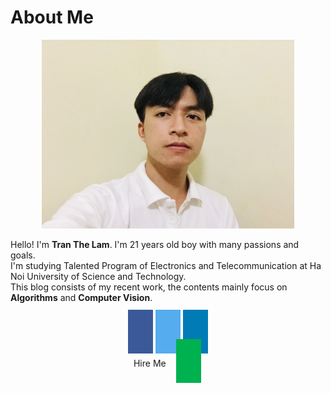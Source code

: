 # About Me

<div style="text-align:center;">
<img src="./images/me.JPG" width="80%" />
</div>
<head>
<meta name="viewport" content="width=device-width, initial-scale=1">
<link rel="stylesheet" href="https://cdnjs.cloudflare.com/ajax/libs/font-awesome/4.7.0/css/font-awesome.min.css">
<style>
.fa1 {
  padding: 0.8em;
  font-size: 1.8em;
  width: 1.5em;
  text-align: center;
  text-decoration: none;
  margin: 5px 2px;
}
.fa1:hover {
  opacity: 0.7;
}
.fa-facebook {
  background: #3B5998;
  color: white !important;
}
.fa-twitter {
  background: #55ACEE;
  color: white !important;
}
.fa-linkedin {
  background: #007bb5;
  color: white !important;
}
.fa-file-pdf-o{
  background: #00B14F;
  color: white !important;
}
</style>
</head>

Hello! I'm **Tran The Lam**. I'm 21 years old boy with many passions and goals. <br/>
I'm studying Talented Program of Electronics and Telecommunication at Ha Noi University of Science and Technology. <br/>
This blog consists of my recent work, the contents mainly focus on **Algorithms** and **Computer Vision**.

<br/>
<div style="text-align:center;">
<a href="https://www.facebook.com/lam.tt173223/" target="_blank" class="fa fa1 fa-facebook"></a>
<a href="https://twitter.com/TrnLm29507341" target="_blank" class="fa fa1 fa-twitter"></a>
<a href="https://www.linkedin.com/in/tr%E1%BA%A7n-l%C3%A2m-21b57b1a2/" target="_blank" class="fa fa1 fa-linkedin"></a>
</div>

<br/>
<div style="text-align:center;">
<span style="margin-right: 1em;">Hire Me</span>
<a href="https://www.topcv.vn/xem-cv/1145648d26a33ff83e0c780975200664" target="_blank" class="fa fa1 fa-file-pdf-o"></a>
</div>